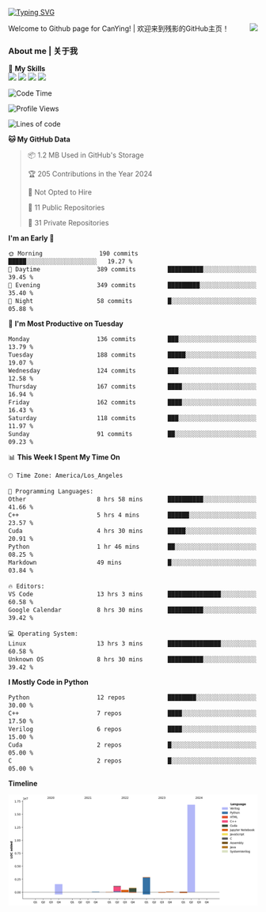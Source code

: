 [![Typing SVG](https://readme-typing-svg.herokuapp.com?size=25&duration=3500&color=00FFFF&vCenter=true&width=250&height=40&lines=Hi+Welcome+%F0%9F%91%8B%F0%9F%8F%BB;I'm+CanYing|残影)](https://git.io/typing-svg)

<a href="#">
  <img align="right" src="https://github-readme-stats.vercel.app/api?username=CanYing0913&count_private=true&rank_icon=github&show_icons=true&bg_color=15,f2f7fd,E0EAFC&" />
</a>

Welcome to Github page for CanYing! | 欢迎来到残影的GitHub主页！

### About me | 关于我

🌟 **My Skills**  
![](https://img.shields.io/badge/-C-A8B9CC?style=flat-square&logo=C&logoColor=fff)
![](https://img.shields.io/badge/-C++-00599C?style=flat-square&logo=Cpp&logoColor=fff)
![](https://img.shields.io/badge/-Python-3776AB?style=flat-square&logo=Python&logoColor=fff)
![](https://img.shields.io/badge/-Linux-000000?style=flat-square&logo=Linux&logoColor=fff)

<!--START_SECTION:waka-->
![Code Time](http://img.shields.io/badge/Code%20Time-310%20hrs%2050%20mins-blue)

![Profile Views](http://img.shields.io/badge/Profile%20Views-0-blue)

![Lines of code](https://img.shields.io/badge/From%20Hello%20World%20I%27ve%20Written-24.0%20million%20lines%20of%20code-blue)

**🐱 My GitHub Data** 

> 📦 1.2 MB Used in GitHub's Storage 
 > 
> 🏆 205 Contributions in the Year 2024
 > 
> 🚫 Not Opted to Hire
 > 
> 📜 11 Public Repositories 
 > 
> 🔑 31 Private Repositories 
 > 
**I'm an Early 🐤** 

```text
🌞 Morning                190 commits         █████░░░░░░░░░░░░░░░░░░░░   19.27 % 
🌆 Daytime                389 commits         ██████████░░░░░░░░░░░░░░░   39.45 % 
🌃 Evening                349 commits         █████████░░░░░░░░░░░░░░░░   35.40 % 
🌙 Night                  58 commits          █░░░░░░░░░░░░░░░░░░░░░░░░   05.88 % 
```
📅 **I'm Most Productive on Tuesday** 

```text
Monday                   136 commits         ███░░░░░░░░░░░░░░░░░░░░░░   13.79 % 
Tuesday                  188 commits         █████░░░░░░░░░░░░░░░░░░░░   19.07 % 
Wednesday                124 commits         ███░░░░░░░░░░░░░░░░░░░░░░   12.58 % 
Thursday                 167 commits         ████░░░░░░░░░░░░░░░░░░░░░   16.94 % 
Friday                   162 commits         ████░░░░░░░░░░░░░░░░░░░░░   16.43 % 
Saturday                 118 commits         ███░░░░░░░░░░░░░░░░░░░░░░   11.97 % 
Sunday                   91 commits          ██░░░░░░░░░░░░░░░░░░░░░░░   09.23 % 
```


📊 **This Week I Spent My Time On** 

```text
🕑︎ Time Zone: America/Los_Angeles

💬 Programming Languages: 
Other                    8 hrs 58 mins       ██████████░░░░░░░░░░░░░░░   41.66 % 
C++                      5 hrs 4 mins        ██████░░░░░░░░░░░░░░░░░░░   23.57 % 
Cuda                     4 hrs 30 mins       █████░░░░░░░░░░░░░░░░░░░░   20.91 % 
Python                   1 hr 46 mins        ██░░░░░░░░░░░░░░░░░░░░░░░   08.25 % 
Markdown                 49 mins             █░░░░░░░░░░░░░░░░░░░░░░░░   03.84 % 

🔥 Editors: 
VS Code                  13 hrs 3 mins       ███████████████░░░░░░░░░░   60.58 % 
Google Calendar          8 hrs 30 mins       ██████████░░░░░░░░░░░░░░░   39.42 % 

💻 Operating System: 
Linux                    13 hrs 3 mins       ███████████████░░░░░░░░░░   60.58 % 
Unknown OS               8 hrs 30 mins       ██████████░░░░░░░░░░░░░░░   39.42 % 
```

**I Mostly Code in Python** 

```text
Python                   12 repos            ████████░░░░░░░░░░░░░░░░░   30.00 % 
C++                      7 repos             ████░░░░░░░░░░░░░░░░░░░░░   17.50 % 
Verilog                  6 repos             ████░░░░░░░░░░░░░░░░░░░░░   15.00 % 
Cuda                     2 repos             █░░░░░░░░░░░░░░░░░░░░░░░░   05.00 % 
C                        2 repos             █░░░░░░░░░░░░░░░░░░░░░░░░   05.00 % 
```



**Timeline**

![Lines of Code chart](https://raw.githubusercontent.com/CanYing0913/CanYing0913/master/assets/bar_graph.png)


<!--END_SECTION:waka-->
